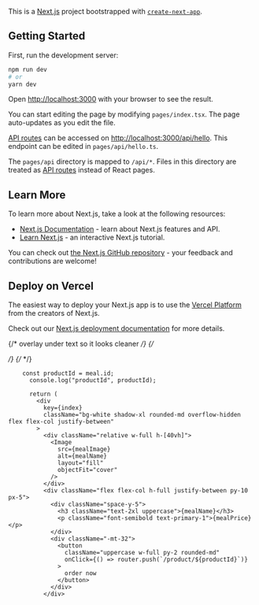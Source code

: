 This is a [Next.js](https://nextjs.org/) project bootstrapped with [`create-next-app`](https://github.com/vercel/next.js/tree/canary/packages/create-next-app).

## Getting Started

First, run the development server:

```bash
npm run dev
# or
yarn dev
```

Open [http://localhost:3000](http://localhost:3000) with your browser to see the result.

You can start editing the page by modifying `pages/index.tsx`. The page auto-updates as you edit the file.

[API routes](https://nextjs.org/docs/api-routes/introduction) can be accessed on [http://localhost:3000/api/hello](http://localhost:3000/api/hello). This endpoint can be edited in `pages/api/hello.ts`.

The `pages/api` directory is mapped to `/api/*`. Files in this directory are treated as [API routes](https://nextjs.org/docs/api-routes/introduction) instead of React pages.

## Learn More

To learn more about Next.js, take a look at the following resources:

- [Next.js Documentation](https://nextjs.org/docs) - learn about Next.js features and API.
- [Learn Next.js](https://nextjs.org/learn) - an interactive Next.js tutorial.

You can check out [the Next.js GitHub repository](https://github.com/vercel/next.js/) - your feedback and contributions are welcome!

## Deploy on Vercel

The easiest way to deploy your Next.js app is to use the [Vercel Platform](https://vercel.com/new?utm_medium=default-template&filter=next.js&utm_source=create-next-app&utm_campaign=create-next-app-readme) from the creators of Next.js.

Check out our [Next.js deployment documentation](https://nextjs.org/docs/deployment) for more details.

 {/* overlay under text so it looks cleaner */}
      {/* <div className="absolute w-screen h-screen top-0 left-0 bg-gradient-to-l from-primary-9 opacity-80 z-10"></div> */}
      {/* <Text /> */}

        const productId = meal.id;
          console.log("productId", productId);

          return (
            <div
              key={index}
              className="bg-white shadow-xl rounded-md overflow-hidden flex flex-col justify-between"
            >
              <div className="relative w-full h-[40vh]">
                <Image
                  src={mealImage}
                  alt={mealName}
                  layout="fill"
                  objectFit="cover"
                />
              </div>
              <div className="flex flex-col h-full justify-between py-10 px-5">
                <div className="space-y-5">
                  <h3 className="text-2xl uppercase">{mealName}</h3>
                  <p className="font-semibold text-primary-1">{mealPrice}</p>
                </div>
                <div className="-mt-32">
                  <button
                    className="uppercase w-full py-2 rounded-md"
                    onClick={() => router.push(`/product/${productId}`)}
                  >
                    order now
                  </button>
                </div>
              </div>